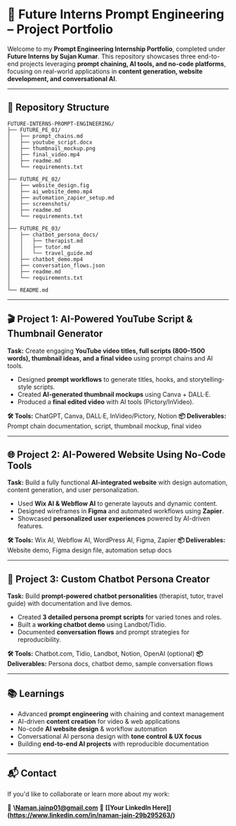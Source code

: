 

# 🧠 Future Interns Prompt Engineering – Project Portfolio

Welcome to my **Prompt Engineering Internship Portfolio**, completed under **Future Interns by Sujan Kumar**.
This repository showcases three end-to-end projects leveraging **prompt chaining, AI tools, and no-code platforms**, focusing on real-world applications in **content generation, website development, and conversational AI**.

---

## 📁 Repository Structure

```
FUTURE-INTERNS-PROMPT-ENGINEERING/
├── FUTURE_PE_01/
│   ├── prompt_chains.md
│   ├── youtube_script.docx
│   ├── thumbnail_mockup.png
│   ├── final_video.mp4
│   ├── readme.md
│   └── requirements.txt
│
├── FUTURE_PE_02/
│   ├── website_design.fig
│   ├── ai_website_demo.mp4
│   ├── automation_zapier_setup.md
│   ├── screenshots/
│   ├── readme.md
│   └── requirements.txt
│
├── FUTURE_PE_03/
│   ├── chatbot_persona_docs/
│   │   ├── therapist.md
│   │   ├── tutor.md
│   │   └── travel_guide.md
│   ├── chatbot_demo.mp4
│   ├── conversation_flows.json
│   ├── readme.md
│   └── requirements.txt
│
└── README.md
```

---

## 🎬 Project 1: AI-Powered YouTube Script & Thumbnail Generator

**Task:** Create engaging **YouTube video titles, full scripts (800–1500 words), thumbnail ideas, and a final video** using prompt chains and AI tools.

* Designed **prompt workflows** to generate titles, hooks, and storytelling-style scripts.
* Created **AI-generated thumbnail mockups** using Canva + DALL·E.
* Produced a **final edited video** with AI tools (Pictory/InVideo).

**🛠 Tools:** ChatGPT, Canva, DALL·E, InVideo/Pictory, Notion
**📦 Deliverables:** Prompt chain documentation, script, thumbnail mockup, final video

---

## 🌐 Project 2: AI-Powered Website Using No-Code Tools

**Task:** Build a fully functional **AI-integrated website** with design automation, content generation, and user personalization.

* Used **Wix AI & Webflow AI** to generate layouts and dynamic content.
* Designed wireframes in **Figma** and automated workflows using **Zapier**.
* Showcased **personalized user experiences** powered by AI-driven features.

**🛠 Tools:** Wix AI, Webflow AI, WordPress AI, Figma, Zapier
**📦 Deliverables:** Website demo, Figma design file, automation setup docs

---

## 🤖 Project 3: Custom Chatbot Persona Creator

**Task:** Build **prompt-powered chatbot personalities** (therapist, tutor, travel guide) with documentation and live demos.

* Created **3 detailed persona prompt scripts** for varied tones and roles.
* Built a **working chatbot demo** using Landbot/Tidio.
* Documented **conversation flows** and prompt strategies for reproducibility.

**🛠 Tools:** Chatbot.com, Tidio, Landbot, Notion, OpenAI (optional)
**📦 Deliverables:** Persona docs, chatbot demo, sample conversation flows

---

## 📚 Learnings

* Advanced **prompt engineering** with chaining and context management
* AI-driven **content creation** for video & web applications
* No-code **AI website design** & workflow automation
* Conversational AI persona design with **tone control & UX focus**
* Building **end-to-end AI projects** with reproducible documentation

---

## 📬 Contact

If you'd like to collaborate or learn more about my work:

📧 **\Naman.jainp01@gmail.com**
🔗 **\[[Your LinkedIn Here]](https://www.linkedin.com/in/naman-jain-29b295263/)**


